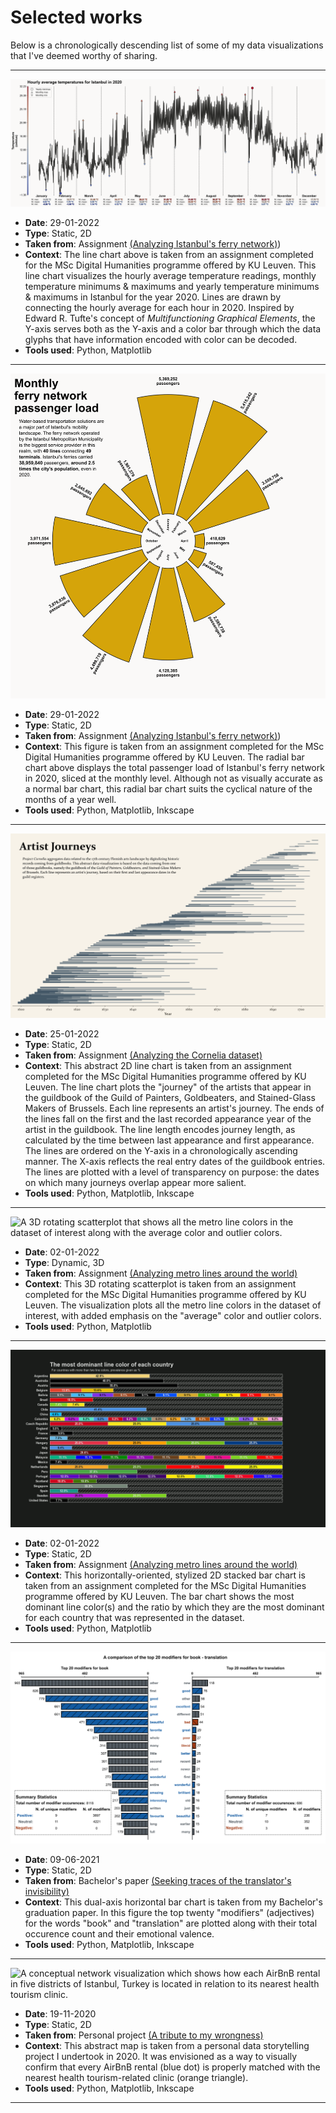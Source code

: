 # Selected works

Below is a chronologically descending list of some of my data visualizations that I've deemed worthy of sharing.

***

![A line chart that visualizes the hourly average temperature and monthly temperature minimums & maximums in Istanbul for the year 2020.](portfolio-media/29-01-2022_2.png)

- **Date**: 29-01-2022
- **Type**: Static, 2D
- **Taken from**: Assignment [(Analyzing Istanbul's ferry network)](https://github.com/ejgenc/data-analysis_istanbul-ferries))
- **Context**: The line chart above is taken from an assignment completed for the MSc Digital Humanities programme offered by KU Leuven. This line chart visualizes the hourly average temperature readings, monthly temperature minimums & maximums and yearly temperature minimums & maximums in Istanbul for the year 2020. Lines are drawn by connecting the hourly average for each hour in 2020. Inspired by Edward R. Tufte's concept of *Multifunctioning Graphical Elements*, the Y-axis serves both as the Y-axis and a color bar through which the data glyphs that have information encoded with color can be decoded.
- **Tools used**: Python, Matplotlib

***

![A radial bar chart that displays the total passenger load of Istanbul's ferry network in 2020, separated at the monthly level.](portfolio-media/29-01-2022_1.png)

- **Date**: 29-01-2022
- **Type**: Static, 2D
- **Taken from**: Assignment [(Analyzing Istanbul's ferry network)](https://github.com/ejgenc/data-analysis_istanbul-ferries))
- **Context**: This figure is taken from an assignment completed for the MSc Digital Humanities programme offered by KU Leuven. The radial bar chart above displays the total passenger load of Istanbul's ferry network in 2020, sliced at the monthly level. Although not as visually accurate as a normal bar chart, this radial bar chart suits the cyclical nature of the months of a year well.
- **Tools used**: Python, Matplotlib, Inkscape

***

![An abstract line chart that plots the "journeys" of the artists that appear in the guild register.](portfolio-media/25-01-2022.png)

- **Date**: 25-01-2022
- **Type**: Static, 2D
- **Taken from**: Assignment [(Analyzing the Cornelia dataset)](https://github.com/ejgenc/data-analysis_cornelia)
- **Context**: This abstract 2D line chart is taken from an assignment completed for the MSc Digital Humanities programme offered by KU Leuven. The line chart plots the "journey" of the artists that appear in the guildbook of the Guild of Painters, Goldbeaters, and Stained-Glass Makers of Brussels. Each line represents an artist's journey. The ends of the lines fall on the first and the last recorded appearance year of the artist in the guildbook. The line length encodes journey length, as calculated by the time between last appearance and first appearance. The lines are ordered on the Y-axis in a chronologically ascending manner. The X-axis reflects the real entry dates of the guildbook entries. The lines are plotted with a level of transparency on purpose: the dates on which many journeys overlap appear more salient.
- **Tools used**: Python, Matplotlib, Inkscape

***

![A 3D rotating scatterplot that shows all the metro line colors in the dataset of interest along with the average color and outlier colors.](portfolio-media/02-01-2022_1.gif)

- **Date**: 02-01-2022
- **Type**: Dynamic, 3D
- **Taken from**: Assignment [(Analyzing metro lines around the world)](https://github.com/ejgenc/data-analysis_city-lines)
- **Context**: This 3D rotating scatterplot is taken from an assignment completed for the MSc Digital Humanities programme offered by KU Leuven. The visualization plots all the metro line colors in the dataset of interest, with added emphasis on the "average" color and outlier colors.
- **Tools used**: Python, Matplotlib

***

![A horizontally-oriented, stylized 2D stacked bar chart that shows the most dominant metro line color(s) for each country.](portfolio-media/02-01-2022_2.png)

- **Date**: 02-01-2022
- **Type**: Static, 2D
- **Taken from**: Assignment [(Analyzing metro lines around the world)](https://github.com/ejgenc/data-analysis_city-lines)
- **Context**: This horizontally-oriented, stylized 2D stacked bar chart is taken from an assignment completed for the MSc Digital Humanities programme offered by KU Leuven. The bar chart shows the most dominant line color(s) and the ratio by which they are the most dominant for each country that was represented in the dataset.
- **Tools used**: Python, Matplotlib

***

![A dual-axis horizonal bar chart which plots the top twenty modifiers for the words "book" and "translation" in the dataset.](portfolio-media/09-06-2021.png)

- **Date**: 09-06-2021
- **Type**: Static, 2D
- **Taken from**: Bachelor's paper [(Seeking traces of the translator's invisibility)](https://github.com/ejgenc/data-analysis_goodreads-translation-reviews)
- **Context**: This dual-axis horizontal bar chart is taken from my Bachelor's graduation paper. In this figure the top twenty "modifiers" (adjectives) for the words "book" and "translation" are plotted along with their total occurence count and their emotional valence.
- **Tools used**: Python, Matplotlib, Inkscape

***

![A conceptual network visualization which shows how each AirBnB rental in five districts of Istanbul, Turkey is located in relation to its nearest health tourism clinic.](portfolio-media/19-11-2020.png)

- **Date**: 19-11-2020
- **Type**: Static, 2D
- **Taken from**: Personal project [(A tribute to my wrongness)](https://github.com/ejgenc/data-analysis_istanbul-health-tourism)
- **Context**: This abstract map is taken from a personal data storytelling project I undertook in 2020. It was envisioned as a way to visually confirm that every AirBnB rental (blue dot) is properly matched with the nearest health tourism-related clinic (orange triangle).
- **Tools used**: Python, Matplotlib, Inkscape

***

